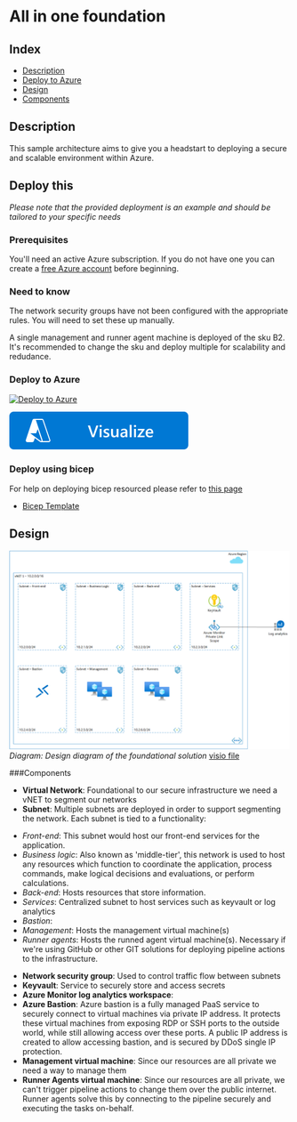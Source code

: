 # All in one foundation
## Index
* [Description](#description)
* [Deploy to Azure](#deploy-to-azure)
* [Design](#design)
* [Components](#components)

## Description
This sample architecture aims to give you a headstart to deploying a secure and scalable environment within Azure. 

## Deploy this 
*Please note that the provided deployment is an example and should be tailored to your specific needs* 

### Prerequisites
You'll need an active Azure subscription. If you do not have one you can create a [free Azure account](https://azure.microsoft.com/free/) before beginning.

### Need to know
The network security groups have not been configured with the appropriate rules. You will need to set these up manually.

A single management and runner agent machine is deployed of the sku B2. It's recommended to change the sku and deploy multiple for scalability and redudance.

### Deploy to Azure
[![Deploy to Azure](https://aka.ms/deploytoazurebutton)](https://portal.azure.com/#create/Microsoft.Template/uri/https%3A%2F%2Fraw.githubusercontent.com%2Fmarcdekeyser%2Frefarch%2Frefs%2Fheads%2Fmain%2Fcode%2Fsol_foundation%2Fmain.json)

[![Visualize](https://raw.githubusercontent.com/Azure/azure-quickstart-templates/master/1-CONTRIBUTION-GUIDE/images/visualizebutton.svg?sanitize=true)](http://armviz.io/#/?load=https%3A%2F%2Fraw.githubusercontent.com%2Fmarcdekeyser%2Frefarch%2Frefs%2Fheads%2Fmain%2Fcode%2Fsol_foundation%2Fmain.json)

### Deploy using bicep
For help on deploying bicep resourced please refer to [this page](/code/DeployBicep.md)
* [Bicep Template](https://github.com/marcdekeyser/refarch/blob/man/code/sol_foundation/)  

## Design
![Foundational solution platform](/Solutions/Foundation/images/sol_foundation.png)
*Diagram: Design diagram of the foundational solution*
[visio file](/Solutions/Foundation/diagrams/sol_foundation.vsdx)

###Components
* **Virtual Network**: Foundational to our secure infrastructure we need a vNET to segment our networks
* **Subnet**: Multiple subnets are deployed in order to support segmenting the network. Each subnet is tied to a functionality:
- *Front-end*: This subnet would host our front-end services for the application.
- *Business logic*: Also known as 'middle-tier', this network is used to host any resources which function to coordinate the application, process commands, make logical decisions and evaluations, or perform calculations. 
- *Back-end*: Hosts resources that store information. 
- *Services*: Centralized subnet to host services such as keyvault or log analytics
- *Bastion*: 
- *Management*: Hosts the management virtual machine(s)
- *Runner agents*: Hosts the runned agent virtual machine(s). Necessary if we're using GitHub or other GIT solutions for deploying pipeline actions to the infrastructure.
* **Network security group**: Used to control traffic flow between subnets
* **Keyvault**: Service to securely store and access secrets
* **Azure Monitor log analytics workspace**: 
* **Azure Bastion**: Azure bastion is a fully managed PaaS service to securely connect to virtual machines via private IP address. It protects these virtual machines from exposing RDP or SSH ports to the outside world, while still allowing access over these ports.
A public IP address is created to allow accessing bastion, and is secured by DDoS single IP protection.
* **Management virtual machine**: Since our resources are all private we need a way to manage them
* **Runner Agents virtual machine**: Since our resources are all private, we can't trigger pipeline actions to change them over the public internet. Runner agents solve this by connecting to the pipeline securely and executing the tasks on-behalf.
